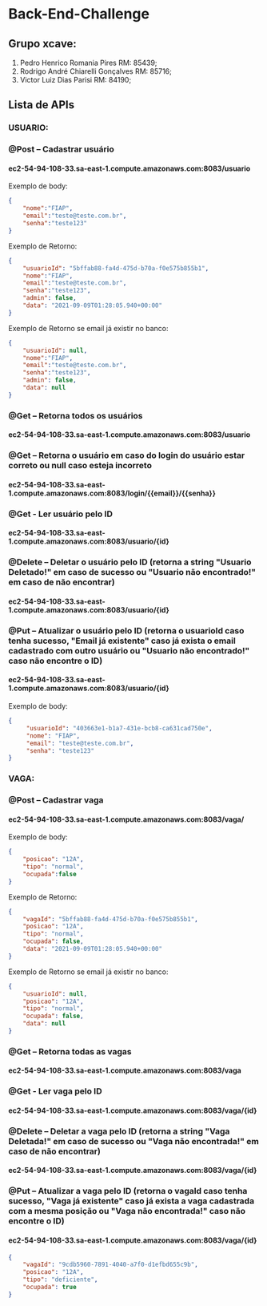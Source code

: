 # Back-End-Challenge

## Grupo xcave:

1. Pedro Henrico Romania Pires RM: 85439;
2. Rodrigo André Chiarelli Gonçalves RM: 85716;
3. Victor Luiz Dias Parisi RM: 84190;

## Lista de APIs
### USUARIO:
### @Post – Cadastrar usuário
#### ec2-54-94-108-33.sa-east-1.compute.amazonaws.com:8083/usuario
Exemplo de body:
```json
{
    "nome":"FIAP",
    "email":"teste@teste.com.br",
    "senha":"teste123"
}
```
Exemplo de Retorno:
```json
{
    "usuarioId": "5bffab88-fa4d-475d-b70a-f0e575b855b1",
    "nome":"FIAP",
    "email":"teste@teste.com.br",
    "senha":"teste123",
    "admin": false,
    "data": "2021-09-09T01:28:05.940+00:00"
}
```
Exemplo de Retorno se email já existir no banco:
```json
{
    "usuarioId": null,
    "nome":"FIAP",
    "email":"teste@teste.com.br",
    "senha":"teste123",
    "admin": false,
    "data": null
}
```
### @Get – Retorna todos os usuários
#### ec2-54-94-108-33.sa-east-1.compute.amazonaws.com:8083/usuario

### @Get – Retorna o usuário em caso do login do usuário estar correto ou null caso esteja incorreto
#### ec2-54-94-108-33.sa-east-1.compute.amazonaws.com:8083/login/{{email}}/{{senha}}

### @Get - Ler usuário pelo ID
#### ec2-54-94-108-33.sa-east-1.compute.amazonaws.com:8083/usuario/{id}

### @Delete – Deletar o usuário pelo ID (retorna a string "Usuario Deletado!" em caso de sucesso ou "Usuario não encontrado!" em caso de não encontrar)
#### ec2-54-94-108-33.sa-east-1.compute.amazonaws.com:8083/usuario/{id}

### @Put – Atualizar o usuário pelo ID (retorna o usuarioId caso tenha sucesso, "Email já existente" caso já exista o email cadastrado com outro usuário ou "Usuario não encontrado!" caso não encontre o ID)
#### ec2-54-94-108-33.sa-east-1.compute.amazonaws.com:8083/usuario/{id}
Exemplo de body:
```json
{
     "usuarioId": "403663e1-b1a7-431e-bcb8-ca631cad750e",
     "nome": "FIAP",
     "email": "teste@teste.com.br",
     "senha": "teste123"
}
```

### VAGA:
### @Post – Cadastrar vaga
#### ec2-54-94-108-33.sa-east-1.compute.amazonaws.com:8083/vaga/
Exemplo de body:
```json
{
    "posicao": "12A",
    "tipo": "normal",
    "ocupada":false
}
```
Exemplo de Retorno:
```json
{
    "vagaId": "5bffab88-fa4d-475d-b70a-f0e575b855b1",
    "posicao": "12A",
    "tipo": "normal",
    "ocupada": false,
    "data": "2021-09-09T01:28:05.940+00:00"
}
```
Exemplo de Retorno se email já existir no banco:
```json
{
    "usuarioId": null,
    "posicao": "12A",
    "tipo": "normal",
    "ocupada": false,
    "data": null
}
```
### @Get – Retorna todas as vagas
#### ec2-54-94-108-33.sa-east-1.compute.amazonaws.com:8083/vaga

### @Get - Ler vaga pelo ID
#### ec2-54-94-108-33.sa-east-1.compute.amazonaws.com:8083/vaga/{id}

### @Delete – Deletar a vaga pelo ID (retorna a string "Vaga Deletada!" em caso de sucesso ou "Vaga não encontrada!" em caso de não encontrar)
#### ec2-54-94-108-33.sa-east-1.compute.amazonaws.com:8083/vaga/{id}

### @Put – Atualizar a vaga pelo ID (retorna o vagaId caso tenha sucesso, "Vaga já existente" caso já exista a vaga cadastrada com a mesma posição ou "Vaga não encontrada!" caso não encontre o ID)
#### ec2-54-94-108-33.sa-east-1.compute.amazonaws.com:8083/vaga/{id}
```json
{
    "vagaId": "9cdb5960-7891-4040-a7f0-d1efbd655c9b",
    "posicao": "12A",
    "tipo": "deficiente",
    "ocupada": true
}
```